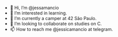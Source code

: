 - 👋 Hi, I’m @jessamancio
- 👀 I’m interested in learning.
- 🌱 I’m currently a camper at 42 São Paulo.
- 💞️ I’m looking to collaborate on studies on C.
- 📫 How to reach me @jessicamancio at telegram.

<!---
jessamancio/jessamancio is a ✨ special ✨ repository because its `README.md` (this file) appears on your GitHub profile.
You can click the Preview link to take a look at your changes.
--->
